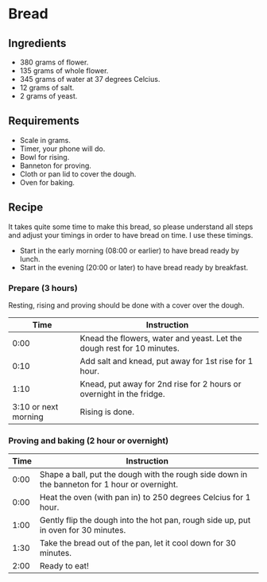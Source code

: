 # Bread

## Ingredients

- 380 grams of flower.
- 135 grams of whole flower.
- 345 grams of water at 37 degrees Celcius.
- 12 grams of salt.
- 2 grams of yeast.

## Requirements

- Scale in grams.
- Timer, your phone will do.
- Bowl for rising.
- Banneton for proving.
- Cloth or pan lid to cover the dough.
- Oven for baking.

## Recipe

It takes quite some time to make this bread, so please understand all steps and adjust your timings in order to have bread on time. I use these timings.

- Start in the early morning (08:00 or earlier) to have bread ready by lunch.
- Start in the evening (20:00 or later) to have bread ready by breakfast.

### Prepare (3 hours)

Resting, rising and proving should be done with a cover over the dough.

|Time|Instruction                                                           |
|----|----------------------------------------------------------------------|
|0:00|Knead the flowers, water and yeast. Let the dough rest for 10 minutes.|
|0:10|Add salt and knead, put away for 1st rise for 1 hour.                 |
|1:10|Knead, put away for 2nd rise for 2 hours or overnight in the fridge.  |
|3:10 or next morning|Rising is done.                                       |

### Proving and baking (2 hour or overnight)

|Time|Instruction                                                                                  |
|----|---------------------------------------------------------------------------------------------|
|0:00|Shape a ball, put the dough with the rough side down in the banneton for 1 hour or overnight.|
|0:00|Heat the oven (with pan in) to 250 degrees Celcius for 1 hour.                               |
|1:00|Gently flip the dough into the hot pan, rough side up, put in oven for 30 minutes.           |
|1:30|Take the bread out of the pan, let it cool down for 30 minutes.                              |
|2:00|Ready to eat!                                                                                |
